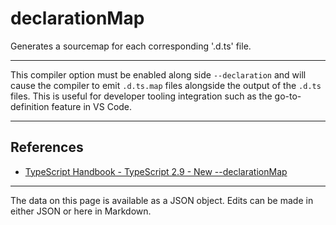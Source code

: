 <!-- Important! Do not modify comment blocks. They are necessary for the transformer to work properly -->

<!-- title -->
# declarationMap

<!-- shortDescription -->
Generates a sourcemap for each corresponding '.d.ts' file.

---

<!-- extendedDescription -->
This compiler option must be enabled along side `--declaration` and will cause the compiler to emit `.d.ts.map` files alongside the output of the `.d.ts` files. This is useful for developer tooling integration such as the go-to-definition feature in VS Code.

---

<!-- references -->
## References
- [TypeScript Handbook - TypeScript 2.9 - New --declarationMap](https://www.typescriptlang.org/docs/handbook/release-notes/typescript-2-9.html)
---

<!-- footer -->
The data on this page is available as a JSON object. Edits can be made in either JSON or here in Markdown.
